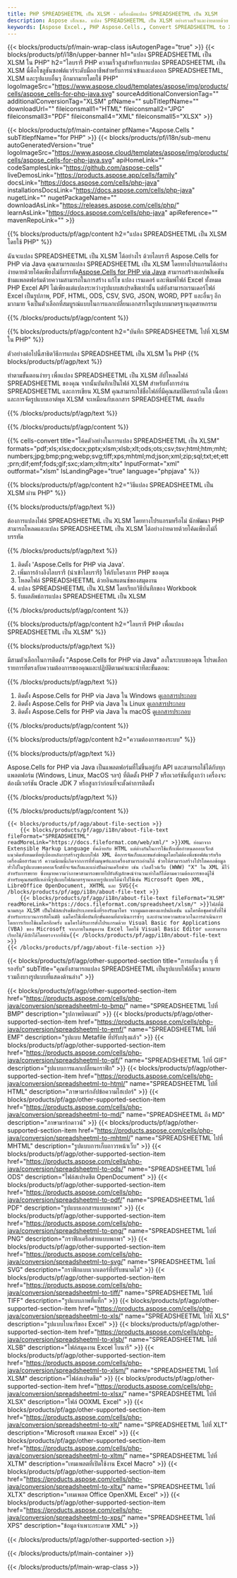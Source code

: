 ```yaml
---
title: PHP SPREADSHEETML เป็น XLSM - เครื่องมือแปลง SPREADSHEETML เป็น XLSM
description: Aspose เอ็กเซล. แปลง SPREADSHEETML เป็น XLSM อย่างรวดเร็วและง่ายดายด้วย Aspose.Cells PHP SPREADSHEETML เป็น XLSM PHP บันทึก SPREADSHEETML เป็น XLSM บันทึก SPREADSHEETML เป็น XLSM โดยใช้ PHP
keywords: [Aspose Excel., PHP Aspose.Cells., Convert SPREADSHEETML to XLSM in PHP., Save SPREADSHEETML to XLSM using PHP., PHP SPREADSHEETML to XLSM saveformat., SPREADSHEETML to XLSM Converter., PHP Save SPREADSHEETML as XLSM]
---
```

{{< blocks/products/pf/main-wrap-class isAutogenPage="true" >}}
{{< blocks/products/pf/i18n/upper-banner h1="แปลง SPREADSHEETML เป็น XLSM ใน PHP" h2="ไลบรารี PHP ความเร็วสูงสำหรับการแปลง SPREADSHEETML เป็น XLSM นี่คือโซลูชันซอฟต์แวร์ระดับมืออาชีพสำหรับการนำเข้าและส่งออก SPREADSHEETML, XLSM และรูปแบบอื่นๆ อีกมากมายโดยใช้ PHP" logoImageSrc="https://www.aspose.cloud/templates/aspose/img/products/cells/aspose_cells-for-php-java.svg" sourceAdditionalConversionTag="" additionalConversionTag="XLSM" pfName="" subTitlepfName="" downloadUrl="" fileiconsmall1="HTML" fileiconsmall2="JPG" fileiconsmall3="PDF" fileiconsmall4="XML" fileiconsmall5="XLSX" >}}

{{< blocks/products/pf/main-container pfName="Aspose.Cells " subTitlepfName="for PHP" >}}
{{< blocks/products/pf/i18n/sub-menu autoGeneratedVersion="true" logoImageSrc="https://www.aspose.cloud/templates/aspose/img/products/cells/aspose_cells-for-php-java.svg" apiHomeLink="" codeSamplesLink="https://github.com/aspose-cells" liveDemosLink="https://products.aspose.app/cells/family" docsLink="https://docs.aspose.com/cells/php-java" installationsDocsLink="https://docs.aspose.com/cells/php-java" nugetLink="" nugetPackageName="" downloadAsLink="https://releases.aspose.com/cells/php/" learnAsLink="https://docs.aspose.com/cells/php-java" apiReference="" mavenRepoLink="" >}}


{{% blocks/products/pf/agp/content h2="แปลง SPREADSHEETML เป็น XLSM โดยใช้ PHP" %}}

 ฉันจะแปลง SPREADSHEETML เป็น XLSM ได้อย่างไร ด้วยไลบรารี Aspose.Cells for PHP via Java คุณสามารถแปลง SPREADSHEETML เป็น XLSM โดยทางโปรแกรมได้อย่างง่ายดายด้วยโค้ดเพียงไม่กี่บรรทัด[Aspose.Cells for PHP via Java](https://products.aspose.com/cells/php-java/) สามารถสร้างแอปพลิเคชันข้ามแพลตฟอร์มด้วยความสามารถในการสร้าง แก้ไข แปลง เรนเดอร์ และพิมพ์ไฟล์ Excel ทั้งหมด PHP Excel API ไม่เพียงแต่แปลงระหว่างรูปแบบสเปรดชีตเท่านั้น แต่ยังสามารถเรนเดอร์ไฟล์ Excel เป็นรูปภาพ, PDF, HTML, ODS, CSV, SVG, JSON, WORD, PPT และอื่นๆ อีกมากมาย จึงเป็นตัวเลือกที่สมบูรณ์แบบในการแลกเปลี่ยนเอกสารในรูปแบบมาตรฐานอุตสาหกรรม
 
{{% /blocks/products/pf/agp/content %}}

{{% blocks/products/pf/agp/content h2="บันทึก SPREADSHEETML ไปที่ XLSM ใน PHP" %}}

ตัวอย่างต่อไปนี้สาธิตวิธีการแปลง SPREADSHEETML เป็น XLSM ใน PHP
{{% blocks/products/pf/agp/text %}}

ทำตามขั้นตอนง่ายๆ เพื่อแปลง SPREADSHEETML เป็น XLSM อัปโหลดไฟล์ SPREADSHEETML ของคุณ จากนั้นบันทึกเป็นไฟล์ XLSM สำหรับทั้งการอ่าน SPREADSHEETML และการเขียน XLSM คุณสามารถใช้ชื่อไฟล์ที่มีคุณสมบัติครบถ้วนได้ เนื้อหาและการจัดรูปแบบเอาต์พุต XLSM จะเหมือนกับเอกสาร SPREADSHEETML ต้นฉบับ

{{% /blocks/products/pf/agp/text %}}

{{% /blocks/products/pf/agp/content %}}

{{% cells-convert title="โค้ดตัวอย่างในการแปลง SPREADSHEETML เป็น XLSM" formats="pdf;xls;xlsx;docx;pptx;xlsm;xlsb;xlt;ods;ots;csv;tsv;html;htm;mht;numbers;jpg;bmp;png;webp;svg;tiff;xps;mhtml;md;json;xml;zip;sql;txt;et;ett;prn;dif;emf;fods;gif;sxc;xlam;xltm;xltx" InputFormat="xml" outformat="xlsm" IsLandingPage="true" language="phpjava" %}}

{{% blocks/products/pf/agp/content h2="วิธีแปลง SPREADSHEETML เป็น XLSM ผ่าน PHP" %}}

{{% blocks/products/pf/agp/text %}}

ต้องการแปลงไฟล์ SPREADSHEETML เป็น XLSM โดยทางโปรแกรมหรือไม่ นักพัฒนา PHP สามารถโหลดและแปลง SPREADSHEETML เป็น XLSM ได้อย่างง่ายดายด้วยโค้ดเพียงไม่กี่บรรทัด

{{% /blocks/products/pf/agp/text %}}

1.  ติดตั้ง 'Aspose.Cells for PHP via Java'.
1.  เพิ่มการอ้างอิงไลบรารี (นำเข้าไลบรารี) ให้กับโครงการ PHP ของคุณ
1.  โหลดไฟล์ SPREADSHEETML ด้วยอินสแตนซ์ของสมุดงาน
1.  แปลง SPREADSHEETML เป็น XLSM โดยเรียกวิธีบันทึกของ Workbook
1.  รับผลลัพธ์การแปลง SPREADSHEETML เป็น XLSM

{{% /blocks/products/pf/agp/content %}}

{{% blocks/products/pf/agp/content h2="ไลบรารี PHP เพื่อแปลง SPREADSHEETML เป็น XLSM" %}}

{{% blocks/products/pf/agp/text %}}

มีสามตัวเลือกในการติดตั้ง "Aspose.Cells for PHP via Java" ลงในระบบของคุณ โปรดเลือกรายการที่ตรงกับความต้องการของคุณและปฏิบัติตามคำแนะนำทีละขั้นตอน:

{{% /blocks/products/pf/agp/text %}}

1.  ติดตั้ง Aspose.Cells for PHP via Java ใน Windows ดู[เอกสารประกอบ](https://docs.aspose.com/cells/php-java/setup-and-installation-guidelines/#windows)
1.  ติดตั้ง Aspose.Cells for PHP via Java ใน Linux ดู[เอกสารประกอบ](https://docs.aspose.com/cells/php-java/setup-and-installation-guidelines/#linux)
1.  ติดตั้ง Aspose.Cells for PHP via Java ใน macOS ดู[เอกสารประกอบ](https://docs.aspose.com/cells/php-java/setup-and-installation-guidelines/#mac)

{{% /blocks/products/pf/agp/content %}}

{{% blocks/products/pf/agp/content h2="ความต้องการของระบบ" %}}

{{% blocks/products/pf/agp/text %}}

Aspose.Cells for PHP via Java เป็นแพลตฟอร์มที่ไม่ขึ้นอยู่กับ API และสามารถใช้ได้กับทุกแพลตฟอร์ม (Windows, Linux, MacOS ฯลฯ) ที่ติดตั้ง PHP 7 หรือเวอร์ชันที่สูงกว่า เครื่องจะต้องมีเวอร์ชัน Oracle JDK 7 หรือสูงกว่าก่อนที่จะตั้งค่าการติดตั้ง
 
{{% /blocks/products/pf/agp/text %}}


{{% /blocks/products/pf/agp/content %}}

<!-- aboutfile Starts -->
    {{< blocks/products/pf/agp/about-file-section >}}
        {{< blocks/products/pf/agp/i18n/about-file-text fileFormat="SPREADSHEETML" readMoreLink="https://docs.fileformat.com/web/xml/" >}}XML ย่อมาจาก Extensible Markup Language ที่คล้ายกับ HTML แต่ต่างกันในการใช้แท็กเพื่อกำหนดออบเจ็กต์ แนวคิดทั้งหมดที่อยู่เบื้องหลังการสร้างรูปแบบไฟล์ XML คือการจัดเก็บและขนส่งข้อมูลโดยไม่ต้องพึ่งซอฟต์แวร์หรือเครื่องมือฮาร์ดแวร์ ความนิยมนี้เกิดจากการที่ทั้งมนุษย์และเครื่องสามารถอ่านได้ ช่วยให้สามารถสร้างโปรโตคอลข้อมูลทั่วไปในรูปแบบของออบเจ็กต์ที่จะจัดเก็บและแบ่งปันผ่านเครือข่าย เช่น เวิลด์ไวด์เว็บ (WWW) "X" ใน XML มีไว้สำหรับการขยาย ซึ่งหมายความว่าภาษาสามารถขยายไปยังสัญลักษณ์จำนวนเท่าใดก็ได้ตามความต้องการของผู้ใช้ สำหรับคุณสมบัติเหล่านี้รูปแบบไฟล์มาตรฐานหลายรูปแบบได้นำไปใช้เช่น Microsoft Open XML, LibreOffice OpenDocument, XHTML และ SVG{{< /blocks/products/pf/agp/i18n/about-file-text >}}
        {{< blocks/products/pf/agp/i18n/about-file-text fileFormat="XLSM" readMoreLink="https://docs.fileformat.com/spreadsheet/xlsm/" >}}ไฟล์ที่มีนามสกุล XLSM เป็นไฟล์สเปรดชีตประเภทหนึ่งที่รองรับมาโคร จากมุมมองของแอปพลิเคชัน แมโครคือชุดคำสั่งที่ใช้สำหรับกระบวนการอัตโนมัติ แมโครใช้เพื่อบันทึกขั้นตอนที่ดำเนินการซ้ำๆ และอำนวยความสะดวกในการดำเนินการโดยการเรียกใช้แมโครอีกครั้ง แมโครได้รับการตั้งโปรแกรมด้วย Visual Basic for Applications (VBA) ของ Microsoft จากภายในสมุดงาน Excel โดยใช้ Visual Basic Editor และสามารถเรียกใช้/ดีบักได้โดยตรงจากที่นั่น{{< /blocks/products/pf/agp/i18n/about-file-text >}}
    {{< /blocks/products/pf/agp/about-file-section >}}
<!-- aboutfile Ends -->

{{< blocks/products/pf/agp/other-supported-section title="การแปลงอื่น ๆ ที่รองรับ" subTitle="คุณยังสามารถแปลง SPREADSHEETML เป็นรูปแบบไฟล์อื่นๆ มากมาย รวมถึงบางรูปแบบที่แสดงด้านล่าง" >}}

{{< blocks/products/pf/agp/other-supported-section-item href="https://products.aspose.com/cells/php-java/conversion/spreadsheetml-to-bmp/" name="SPREADSHEETML ไปที่ BMP" description="รูปภาพบิตแมป" >}}
{{< blocks/products/pf/agp/other-supported-section-item href="https://products.aspose.com/cells/php-java/conversion/spreadsheetml-to-emf/" name="SPREADSHEETML ไปที่ EMF" description="รูปแบบ Metafile ที่ปรับปรุงแล้ว" >}}
{{< blocks/products/pf/agp/other-supported-section-item href="https://products.aspose.com/cells/php-java/conversion/spreadsheetml-to-gif/" name="SPREADSHEETML ไปที่ GIF" description="รูปแบบการแลกเปลี่ยนกราฟิก" >}}
{{< blocks/products/pf/agp/other-supported-section-item href="https://products.aspose.com/cells/php-java/conversion/spreadsheetml-to-html/" name="SPREADSHEETML ไปที่ HTML" description="ภาษามาร์กอัปข้อความไฮเปอร์" >}}
{{< blocks/products/pf/agp/other-supported-section-item href="https://products.aspose.com/cells/php-java/conversion/spreadsheetml-to-md/" name="SPREADSHEETML ถึง MD" description="ภาษามาร์กดาวน์" >}}
{{< blocks/products/pf/agp/other-supported-section-item href="https://products.aspose.com/cells/php-java/conversion/spreadsheetml-to-mhtml/" name="SPREADSHEETML ไปที่ MHTML" description="รูปแบบการเก็บถาวรหน้าเว็บ" >}}
{{< blocks/products/pf/agp/other-supported-section-item href="https://products.aspose.com/cells/php-java/conversion/spreadsheetml-to-ods/" name="SPREADSHEETML ไปที่ ODS" description="ไฟล์สเปรดชีต OpenDocument" >}}
{{< blocks/products/pf/agp/other-supported-section-item href="https://products.aspose.com/cells/php-java/conversion/spreadsheetml-to-pdf/" name="SPREADSHEETML ไปที่ PDF" description="รูปแบบเอกสารแบบพกพา" >}}
{{< blocks/products/pf/agp/other-supported-section-item href="https://products.aspose.com/cells/php-java/conversion/spreadsheetml-to-png/" name="SPREADSHEETML ไปที่ PNG" description="กราฟิกเครือข่ายแบบพกพา" >}}
{{< blocks/products/pf/agp/other-supported-section-item href="https://products.aspose.com/cells/php-java/conversion/spreadsheetml-to-svg/" name="SPREADSHEETML ไปที่ SVG" description="กราฟิกแบบเวกเตอร์ที่ปรับขนาดได้" >}}
{{< blocks/products/pf/agp/other-supported-section-item href="https://products.aspose.com/cells/php-java/conversion/spreadsheetml-to-tiff/" name="SPREADSHEETML ไปที่ TIFF" description="รูปแบบภาพที่แท็ก" >}}
{{< blocks/products/pf/agp/other-supported-section-item href="https://products.aspose.com/cells/php-java/conversion/spreadsheetml-to-xls/" name="SPREADSHEETML ไปที่ XLS" description="รูปแบบไบนารีของ Excel" >}}
{{< blocks/products/pf/agp/other-supported-section-item href="https://products.aspose.com/cells/php-java/conversion/spreadsheetml-to-xlsb/" name="SPREADSHEETML ไปที่ XLSB" description="ไฟล์สมุดงาน Excel ไบนารี" >}}
{{< blocks/products/pf/agp/other-supported-section-item href="https://products.aspose.com/cells/php-java/conversion/spreadsheetml-to-xlsm/" name="SPREADSHEETML ไปที่ XLSM" description="ไฟล์สเปรดชีต" >}}
{{< blocks/products/pf/agp/other-supported-section-item href="https://products.aspose.com/cells/php-java/conversion/spreadsheetml-to-xlsx/" name="SPREADSHEETML ไปที่ XLSX" description="ไฟล์ OOXML Excel" >}}
{{< blocks/products/pf/agp/other-supported-section-item href="https://products.aspose.com/cells/php-java/conversion/spreadsheetml-to-xlt/" name="SPREADSHEETML ไปที่ XLT" description="Microsoft เทมเพลต Excel" >}}
{{< blocks/products/pf/agp/other-supported-section-item href="https://products.aspose.com/cells/php-java/conversion/spreadsheetml-to-xltm/" name="SPREADSHEETML ไปที่ XLTM" description="เทมเพลตที่เปิดใช้งาน Excel Macro" >}}
{{< blocks/products/pf/agp/other-supported-section-item href="https://products.aspose.com/cells/php-java/conversion/spreadsheetml-to-xltx/" name="SPREADSHEETML ไปที่ XLTX" description="เทมเพลต Office OpenXML Excel" >}}
{{< blocks/products/pf/agp/other-supported-section-item href="https://products.aspose.com/cells/php-java/conversion/spreadsheetml-to-xps/" name="SPREADSHEETML ไปที่ XPS" description="ข้อมูลจำเพาะกระดาษ XML" >}}

{{< /blocks/products/pf/agp/other-supported-section >}}

{{< /blocks/products/pf/main-container >}}
    
{{< /blocks/products/pf/main-wrap-class >}}
